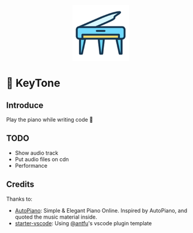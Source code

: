<p align="center">
<img src="./res/icon.png" height="150">
</p>

# 🎹 KeyTone

## Introduce

Play the piano while writing code 🤪

## TODO

- Show audio track
- Put audio files on cdn
- Performance

## Credits

Thanks to:

- [AutoPiano](https://github.com/AutoPiano/AutoPiano): Simple & Elegant Piano Online. Inspired by AutoPiano, and quoted the music material inside.
- [starter-vscode](https://github.com/antfu/starter-vscode): Using [@antfu](https://github.com/antfu)'s vscode plugin template
